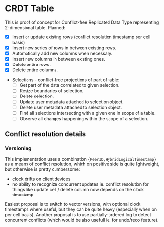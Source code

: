 # CRDT Table

This is proof of concept for Conflict-free Replicated Data Type representing 2-dimensional table. Planned:

- [x] Insert or update existing rows (conflict resolution timestamp per cell basis)
- [x] Insert new series of rows in between existing rows.
- [x] Automatically add new columns when necessary.
- [x] Insert new columns in between existing ones.
- [x] Delete entire rows.
- [x] Delete entire columns.
- Selections - conflict-free projections of part of table:
    - [ ] Get part of the data correlated to given selection.
    - [ ] Resize boundaries of selection.
    - [ ] Delete selection.
    - [ ] Update user metadata attached to selection object.
    - [ ] Delete user metadata attached to selection object.
    - [ ] Find all selections intersecting with a given one in scope of a table.
    - [ ] Observe all changes happening within the scope of a selection.

## Conflict resolution details

### Versioning

This implementation uses a combination `{PeerID,HybridLogicalTimestamp}` as a means of conflict resolution, which on positive side is quite lightweight, but otherwise is pretty cumbersome:

- clock drifts on client devices
- no ability to recognize concurrent updates ie. conflict resolution for things like update cell / delete column now depends on the clock timestamp
 
 Easiest proposal is to switch to vector versions, with optional clock timestamps where useful, but they can be quite heavy (especially when on per cell basis). Another proposal is to use partially-ordered log to detect concurrent conflicts (which would be also usefull ie. for undo/redo feature).